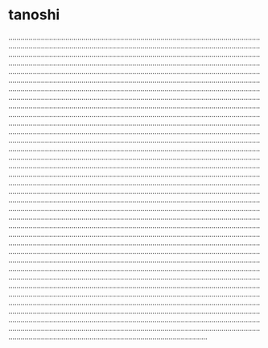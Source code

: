 # tanoshi

......................................................................................................................................................................................................................................................................................................................................................................................................................................................................................................................................................................................................................................................................................................................................................................................................................................................................................................................................................................................................................................................................................................................................................................................................................................................................................................................................................................................................................................................................................................................................................................................................................................................................................................................................................................................................................................................................................................................................................................................................................................................................................................................................................................................................................................................................................................................................................................................................................................................................................................................................................................................................................................................................................................................................................................................................................................................................................................................................................................................................................................................................................................................................................................................................................................................................................................................................................................................................................................................................................................................................................................................................................................................................................................................................................................................................................................................................................................................................................................................................................................................................................................................................................................................................................................................................................................................................................................................................................................................................................................................................................................................................................